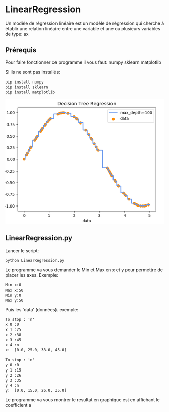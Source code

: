 # LinearRegression
Un modèle de régression linéaire est un modèle de régression qui cherche à établir une relation linéaire entre une variable et une ou plusieurs variables de type: ax
## Prérequis
Pour faire fonctionner ce programme il vous faut:
numpy
sklearn
matplotlib

Si ils ne sont pas installés:
```
pip install numpy
pip install sklearn
pip install matplotlib
```
![Screenshot](test.png)

## LinearRegression.py
Lancer le script:
```
python LinearRegression.py
```

Le programme va vous demander le Min et Max en x et y pour permettre de placer les axes.
Exemple:
```
Min x:0
Max x:50
Min y:0
Max y:50
```

Puis les 'data' (données).
exemple:
```
To stop : 'n'
x 0 :0
x 1 :25
x 2 :38
x 3 :45
x 4 :n
x:  [0.0, 25.0, 38.0, 45.0]

To stop : 'n'
y 0 :0
y 1 :15
y 2 :26
y 3 :35
y 4 :n
y:  [0.0, 15.0, 26.0, 35.0]
```

Le programme va vous montrer le resultat en graphique est en affichant le coefficient a
